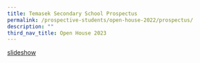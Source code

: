```yaml
---
title: Temasek Secondary School Prospectus
permalink: /prospective-students/open-house-2022/prospectus/
description: ""
third_nav_title: Open House 2023
---
```

[slideshow](https://online.fliphtml5.com/cjnla/frlj/)